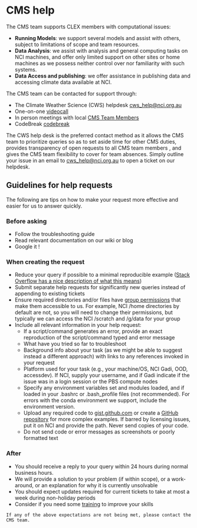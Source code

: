 # CMS help

The CMS team supports CLEX members with computational issues: 

+ **Running Models**: we support several models and assist with others, subject to limitations of scope and team resources. 
+ **Data Analysis**: we assist with analysis and general computing tasks on NCI machines, and offer only limited support on other sites or home machines as we possess neither control over nor familiarity with such systems.
+ **Data Access and publishing**: we offer assistance in publishing data and accessing climate data available at NCI.

The CMS team can be contacted for support through: 

+ The Climate Weather Science (CWS) helpdesk cws_help@nci.org.au
+ One-on-one [videocall](services-one-on-one.md)
+ In person meetings with local [CMS Team Members](../team.md)
+ CodeBreak [codebreak](services-codebreak.md)

The CWS help desk is the preferred contact method as it allows the CMS team to prioritize queries so as to set aside time for other CMS duties, provides transparency of open requests to all CMS team members , and gives the CMS team flexibility to cover for team absences. Simply outline your issue in an email to cws_help@nci.org.au to open a ticket on our helpdesk.

## Guidelines for help requests

The following are tips on how to make your request more effective and easier for us to answer quickly.

### Before asking

+ Follow the troubleshooting guide
+ Read relevant documentation on our wiki or blog
+ Google it !

### When creating the request 

+ Reduce your query if possible to a minimal reproducible example ([Stack Overflow has a nice description of what this means](https://stackoverflow.com/help/minimal-reproducible-example))
+ Submit separate help requests for significantly new queries instead of appending to existing tickets
+ Ensure required directories and/or files have [group permissions](http://climate-cms.wikis.unsw.edu.au/Tips:_Custom_file_permissions_at_creation) that make them accessible to us. For example, NCI /home directories by default are not, so you will need to change their permissions, but typically we can access the NCI /scratch and /g/data for your group
+ Include all relevant information in your help request:
    + If a script/command generates an error, provide an exact reproduction of the script/command typed and error message
    + What have you tried so far to troubleshoot
    + Background info about your task (as we might be able to suggest instead a different approach) with links to any references invoked in your request
    + Platform used for your task (e.g., your machine/OS, NCI Gadi, OOD, accessdev). If NCI, supply your username, and if Gadi indicate if the issue was in a login session or the PBS compute nodes
    + Specify any environment variables set and modules loaded, and if loaded in your .bashrc or .bash_profile files (not recommended). For errors with the conda environment we support, include the environment version. 
    + Upload any required code to [gist.github.com](https://gist.github.com/) or create a [GitHub repository](https://docs.github.com/en/free-pro-team@latest/github/getting-started-with-github/create-a-repo) for more complex examples. If barred by licensing issues, put it on NCI and provide the path. Never send copies of your code.
    + Do not send code or error messages as screenshots or poorly formatted text

### After

+ You should receive a reply to your query within 24 hours during normal business hours.
+ We will provide a solution to your problem (if within scope), or a work-around, or an explanation for why it is currently unsolvable
+ You should expect updates required for current tickets to take at most a week during non-holiday periods
+ Consider if you need some [training](../training/training-intro.md) to improve your skills

```{warning}
If any of the above expectations are not being met, please contact the CMS team.
```
